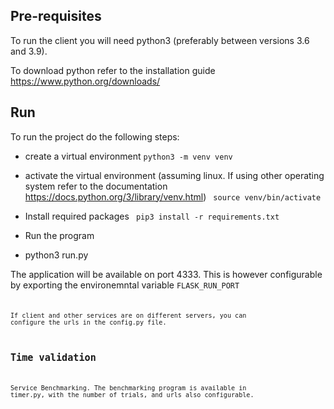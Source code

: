 ## Pre-requisites

To run the client you will need python3 (preferably between versions 3.6 and 3.9).

To download python refer to the installation guide https://www.python.org/downloads/

## Run

To run the project do the following steps:

* create a virtual environment
<code>python3 -m venv venv </code>

* activate the virtual environment (assuming linux. If using other operating system refer to the documentation https://docs.python.org/3/library/venv.html)
<code> source venv/bin/activate </code>

* Install required packages
<code> pip3 install -r requirements.txt </code>

* Run the program
* python3 run.py


The application will be available on port 4333. This is however configurable by exporting the environemntal variable <code>FLASK_RUN_PORT<code>

If client and other services are on different servers, you can configure the urls in the config.py file.

## Time validation

Service Benchmarking. The benchmarking program is available in timer.py, with the number of trials, and urls also configurable.